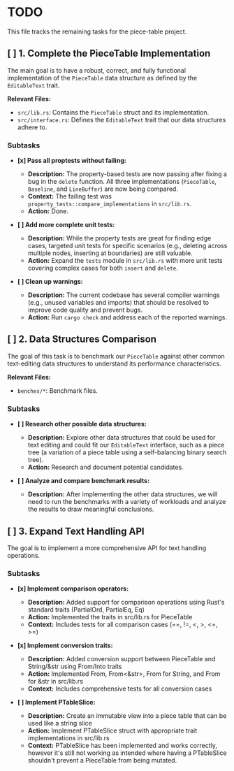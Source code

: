 # TODO

This file tracks the remaining tasks for the piece-table project.

## [ ] 1. Complete the PieceTable Implementation

The main goal is to have a robust, correct, and fully functional implementation of the `PieceTable` data structure as defined by the `EditableText` trait.

**Relevant Files:**
*   `src/lib.rs`: Contains the `PieceTable` struct and its implementation.
*   `src/interface.rs`: Defines the `EditableText` trait that our data structures adhere to.

### Subtasks

*   **[x] Pass all proptests without failing:**
    *   **Description:** The property-based tests are now passing after fixing a bug in the `delete` function. All three implementations (`PieceTable`, `Baseline`, and `LineBuffer`) are now being compared.
    *   **Context:** The failing test was `property_tests::compare_implementations` in `src/lib.rs`.
    *   **Action:** Done.

*   **[ ] Add more complete unit tests:**
    *   **Description:** While the property tests are great for finding edge cases, targeted unit tests for specific scenarios (e.g., deleting across multiple nodes, inserting at boundaries) are still valuable.
    *   **Action:** Expand the `tests` module in `src/lib.rs` with more unit tests covering complex cases for both `insert` and `delete`.

*   **[ ] Clean up warnings:**
    *   **Description:** The current codebase has several compiler warnings (e.g., unused variables and imports) that should be resolved to improve code quality and prevent bugs.
    *   **Action:** Run `cargo check` and address each of the reported warnings.

## [ ] 2. Data Structures Comparison

The goal of this task is to benchmark our `PieceTable` against other common text-editing data structures to understand its performance characteristics.

**Relevant Files:**
*   `benches/*`: Benchmark files.

### Subtasks

*   **[ ] Research other possible data structures:**
    *   **Description:** Explore other data structures that could be used for text editing and could fit our `EditableText` interface, such as a piece tree (a variation of a piece table using a self-balancing binary search tree).
    *   **Action:** Research and document potential candidates.

*   **[ ] Analyze and compare benchmark results:**
    *   **Description:** After implementing the other data structures, we will need to run the benchmarks with a variety of workloads and analyze the results to draw meaningful conclusions.

## [ ] 3. Expand Text Handling API

The goal is to implement a more comprehensive API for text handling operations.

### Subtasks

*   **[x] Implement comparison operators:**
    *   **Description:** Added support for comparison operations using Rust's standard traits (PartialOrd, PartialEq, Eq)
    *   **Action:** Implemented the traits in src/lib.rs for PieceTable
    *   **Context:** Includes tests for all comparison cases (==, !=, <, >, <=, >=)

*   **[x] Implement conversion traits:**
    *   **Description:** Added conversion support between PieceTable and String/&str using From/Into traits
    *   **Action:** Implemented From<String>, From<&str>, From<PieceTable> for String, and From<PieceTable> for &str in src/lib.rs
    *   **Context:** Includes comprehensive tests for all conversion cases

*   **[ ] Implement PTableSlice:**
    *   **Description:** Create an immutable view into a piece table that can be used like a string slice
    *   **Action:** Implement PTableSlice struct with appropriate trait implementations in src/lib.rs
    *   **Context:** PTableSlice has been implemented and works correctly, however it's still not working as intended where having a PTableSlice shouldn't prevent a PieceTable from being mutated.
